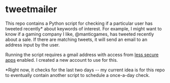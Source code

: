 # tweetmailer

This repo contains a Python script for checking if a particular user has tweeted recently* about keywords of interest. For example, I might want to know if a gaming company I like, @manticgames, has tweeted recently about a sale. If there are matching tweets, it will send an email to an address input by the user.

Running the script requires a gmail address with access from [less secure apps](https://support.google.com/accounts/answer/6010255?hl=en) enabled. I created a new account to use for this.

*Right now, it checks for the last two days -- my current idea is for this repo to eventually contain another script to schedule a once-a-day check.

